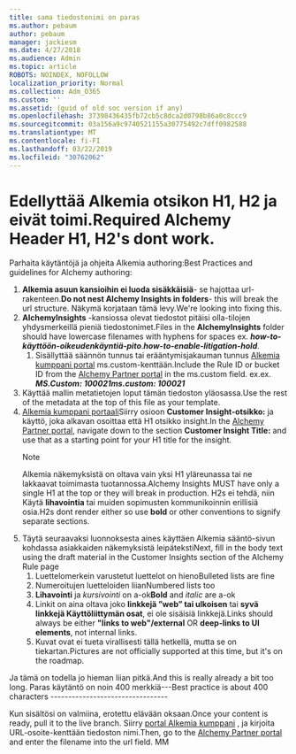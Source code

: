 ```yaml
---
title: sama tiedostonimi on paras
ms.author: pebaum
author: pebaum
manager: jackiesm
ms.date: 4/27/2018
ms.audience: Admin
ms.topic: article
ROBOTS: NOINDEX, NOFOLLOW
localization_priority: Normal
ms.collection: Adm_O365
ms.custom: ''
ms.assetid: (guid of old soc version if any)
ms.openlocfilehash: 37398436435fb72cb5c8dca2d0798b86a0c8ccc9
ms.sourcegitcommit: 03a156a9c9740521155a30775492c7dff0982588
ms.translationtype: MT
ms.contentlocale: fi-FI
ms.lasthandoff: 03/22/2019
ms.locfileid: "30762062"
---
```

# <a name="required-alchemy-header-h1-h2s-dont-work"></a><span data-ttu-id="f372a-102">Edellyttää Alkemia otsikon H1, H2 ja eivät toimi.</span><span class="sxs-lookup"><span data-stu-id="f372a-102">Required Alchemy Header H1, H2's dont work.</span></span>
<span data-ttu-id="f372a-103">Parhaita käytäntöjä ja ohjeita Alkemia authoring:</span><span class="sxs-lookup"><span data-stu-id="f372a-103">Best Practices and guidelines for Alchemy authoring:</span></span>

1. <span data-ttu-id="f372a-104">**Alkemia asuun kansioihin ei luoda sisäkkäisiä**- se hajottaa url-rakenteen.</span><span class="sxs-lookup"><span data-stu-id="f372a-104">**Do not nest Alchemy Insights in folders**- this will break the url structure.</span></span> <span data-ttu-id="f372a-105">Näkymä korjataan tämä levy.</span><span class="sxs-lookup"><span data-stu-id="f372a-105">We're looking into fixing this.</span></span>
1. <span data-ttu-id="f372a-106">**AlchemyInsights** -kansiossa olevat tiedostot pitäisi olla-tilojen yhdysmerkeillä pieniä tiedostonimet.</span><span class="sxs-lookup"><span data-stu-id="f372a-106">Files in the **AlchemyInsights** folder should have lowercase filenames with hyphens for spaces ex.</span></span> <span data-ttu-id="f372a-107">***how-to-käyttöön-oikeudenkäyntiä-pito***.</span><span class="sxs-lookup"><span data-stu-id="f372a-107">***how-to-enable-litigation-hold***.</span></span>
    1. <span data-ttu-id="f372a-108">Sisällyttää säännön tunnus tai erääntymisjakauman tunnus [Alkemia kumppani portal](https://alchemyportal.azurewebsites.net) ms.custom-kenttään.</span><span class="sxs-lookup"><span data-stu-id="f372a-108">Include the Rule ID or bucket ID from the [Alchemy Partner portal](https://alchemyportal.azurewebsites.net) in the ms.custom field.</span></span> <span data-ttu-id="f372a-109">ex.</span><span class="sxs-lookup"><span data-stu-id="f372a-109">ex.</span></span> <span data-ttu-id="f372a-110">***MS.Custom: 100021***</span><span class="sxs-lookup"><span data-stu-id="f372a-110">***ms.custom: 100021***</span></span>
1. <span data-ttu-id="f372a-111">Käyttää mallin metatietojen loput tämän tiedoston yläosassa.</span><span class="sxs-lookup"><span data-stu-id="f372a-111">Use the rest of the metadata at the top of this file as your template.</span></span>
1. <span data-ttu-id="f372a-112">[Alkemia kumppani portaali](https://alchemyportal.azurewebsites.net)Siirry osioon **Customer Insight-otsikko:** ja käyttö, joka alkavan osoittaa että H1 otsikko insight.</span><span class="sxs-lookup"><span data-stu-id="f372a-112">In the [Alchemy Partner portal](https://alchemyportal.azurewebsites.net), navigate down to the section **Customer Insight Title:** and use that as a starting point for your H1 title for the insight.</span></span> 
    > [!NOTE]
    > <span data-ttu-id="f372a-113">Alkemia näkemyksistä on oltava vain yksi H1 yläreunassa tai ne lakkaavat toimimasta tuotannossa.</span><span class="sxs-lookup"><span data-stu-id="f372a-113">Alchemy Insights MUST have only a single H1 at the top or they will break in production.</span></span> <span data-ttu-id="f372a-114">H2s ei tehdä, niin Käytä **lihavointia** tai muiden sopimusten kommunikoinnin erillisiä osia.</span><span class="sxs-lookup"><span data-stu-id="f372a-114">H2s dont render either so use **bold** or other conventions to signify separate sections.</span></span>
1. <span data-ttu-id="f372a-115">Täytä seuraavaksi luonnoksesta aines käyttäen Alkemia sääntö-sivun kohdassa asiakkaiden näkemyksistä leipäteksti</span><span class="sxs-lookup"><span data-stu-id="f372a-115">Next, fill in the body text using the draft material in the Customer Insights section of the Alchemy Rule page</span></span>
    1. <span data-ttu-id="f372a-116">Luettelomerkein varustetut luettelot on hieno</span><span class="sxs-lookup"><span data-stu-id="f372a-116">Bulleted lists are fine</span></span>
    1. <span data-ttu-id="f372a-117">Numeroitujen luetteloiden liian</span><span class="sxs-lookup"><span data-stu-id="f372a-117">Numbered lists too</span></span>
    1. <span data-ttu-id="f372a-118">**Lihavointi** ja *kursivointi* on a-ok</span><span class="sxs-lookup"><span data-stu-id="f372a-118">**Bold** and *italic* are a-ok</span></span>
    1. <span data-ttu-id="f372a-119">Linkit on aina oltava joko **linkkejä ”web” tai ulkoisen** tai **syvä linkkejä Käyttöliittymän osat**, ei ole sisäisiä linkkejä.</span><span class="sxs-lookup"><span data-stu-id="f372a-119">Links should always be either **"links to web"/external** OR **deep-links to UI elements**, not internal links.</span></span>
    1. <span data-ttu-id="f372a-120">Kuvat ovat ei tueta virallisesti tällä hetkellä, mutta se on tiekartan.</span><span class="sxs-lookup"><span data-stu-id="f372a-120">Pictures are not officially supported at this time, but it's on the roadmap.</span></span>

<span data-ttu-id="f372a-121">Ja tämä on todella jo hieman liian pitkä.</span><span class="sxs-lookup"><span data-stu-id="f372a-121">And this is really already a bit too long.</span></span> <span data-ttu-id="f372a-122">Paras käytäntö on noin 400 merkkiä---</span><span class="sxs-lookup"><span data-stu-id="f372a-122">Best practice is about 400 characters ---------------------------------</span></span>

<span data-ttu-id="f372a-123">Kun sisältösi on valmiina, erotettu elävään oksaan.</span><span class="sxs-lookup"><span data-stu-id="f372a-123">Once your content is ready, pull it to the live branch.</span></span> <span data-ttu-id="f372a-124">Siirry [portal Alkemia kumppani](https://alchemyportal.azurewebsites.net) , ja kirjoita URL-osoite-kenttään tiedoston nimi.</span><span class="sxs-lookup"><span data-stu-id="f372a-124">Then, go to the [Alchemy Partner portal](https://alchemyportal.azurewebsites.net) and enter the filename into the url field.</span></span> <span data-ttu-id="f372a-125">M</span><span class="sxs-lookup"><span data-stu-id="f372a-125">M</span></span>